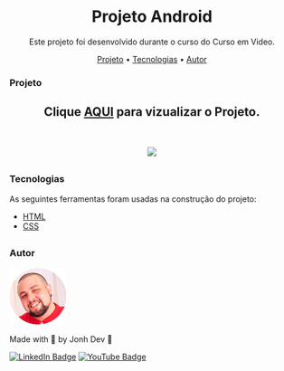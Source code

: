<h1 align="center">Projeto Android</h1>

<p align="center">Este projeto foi desenvolvido durante o curso do Curso em Video.</p>

<p align="center">
 <a href="#projeto">Projeto</a> •
 <a href="#tecnologias">Tecnologias</a> •
 <a href="#autor">Autor</a>
</p>


### Projeto
<h2 align="center">
 Clique <a href="https://jonh-dev.github.io/projeto-android/" target="_blank">AQUI</a> para vizualizar o Projeto.
</h2>

<h1 align="center">
  
  <img src="./github/android.gif" target="_blank">
 
</h1>

### Tecnologias

As seguintes ferramentas foram usadas na construção do projeto:

- [HTML](https://www.w3schools.com/html/)
- [CSS](https://www.w3schools.com/css/)


##

### Autor

<img alt="Jonh-Dev" title="Jonh-Dev" src="./github/avatar.png" height="100" width="100"/>

Made with 💜 by Jonh Dev 👋

[![LinkedIn Badge](https://img.shields.io/badge/-LINKEDIN-blue?style=flat-square&logo=Linkedin&logoColor=white&link="https://www.linkedin.com/in/jo%C3%A3o-carlos-schwab-zanardi-752591213/)](https://www.linkedin.com/in/jo%C3%A3o-carlos-schwab-zanardi-752591213/)
[![YouTube Badge](https://img.shields.io/badge/-YOUTUBE-EF1A19?style=flat-square&logo=YouTube&logoColor=white&link=https://www.youtube.com/channel/UCV3Nucywtqi6iSM5PsX9SQA)](https://www.youtube.com/channel/UCV3Nucywtqi6iSM5PsX9SQA)

